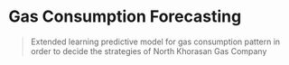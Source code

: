 # Gas Consumption Forecasting
> Extended learning predictive model for gas consumption pattern in order to decide the strategies of North Khorasan Gas Company 

